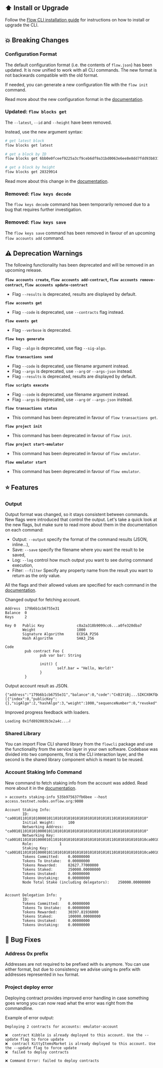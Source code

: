 ## ⬆️ Install or Upgrade

Follow the [Flow CLI installation guide](../install.md) for instructions on how to install or upgrade the CLI.

## 💥 Breaking Changes

### Configuration Format

The default configuration format (i.e. the contents of `flow.json`) has been updated.
It is now unified to work with all CLI commands. 
The new format is not backwards compatible with the old format.

If needed, you can generate a new configuration file with the `flow init` command.

Read more about the new configuration format in the [documentation](../configuration.md).

### Updated: `flow blocks get`

The `--latest`, `--id` and `--height` have been removed.

Instead, use the new argument syntax:

```sh
# get latest block
flow blocks get latest

# get a block by ID
flow blocks get 6bb0e0fceef9225a3cf9ceb6df9a31bd0063e6ee8e8dd7fdd93b831783243cd3

# get a block by height
flow blocks get 28329914
```

Read more about this change in the [documentation](../get-blocks.md).

### Removed: `flow keys decode`

The `flow keys decode` command has been temporarily removed due to a bug that requires further investigation.

### Removed: `flow keys save`

The `flow keys save` command has been removed in favour of an upcoming `flow accounts add` command. 

## ⚠️ Deprecation Warnings

The following functionality has been deprecated and will be removed in an upcoming release.

**`flow accounts create`, `flow accounts add-contract`, `flow accounts remove-contract`, `flow accounts update-contract`**

- Flag `--results` is deprecated, results are displayed by default.

**`flow accounts get`**

- Flag `--code` is deprecated, use `--contracts` flag instead.

**`flow events get`**

- Flag `--verbose` is deprecated.

**`flow keys generate`**

- Flag `--algo` is deprecated, use flag `--sig-algo`.

**`flow transactions send`**

- Flag `--code` is deprecated, use filename argument instead.
- Flag `--args` is deprecated, use `--arg` or `--args-json` instead.
- Flag `--results` is deprecated, results are displayed by default.

**`flow scripts execute`**

- Flag `--code` is deprecated, use filename argument instead.
- Flag `--args` is deprecated, use `--arg` or `--args-json` instead.

**`flow transactions status`**

- This command has been deprecated in favour of `flow transactions get`.

**`flow project init`**

- This command has been deprecated in favour of `flow init`.

**`flow project start-emulator`**

- This command has been deprecated in favour of `flow emulator`.

**`flow emulator start`**

- This command has been deprecated in favour of `flow emulator`.

## ⭐ Features

### Output

Output format was changed, so it stays consistent between commands. New flags were introduced 
that control the output. Let's take a quick look at the new flags, but make sure to read 
more about them in the documentation on each command:

- Output: `--output` specify the format of the command results (JSON, inline...),
- Save: `--save` specify the filename where you want the result to be saved,
- Log: `--log` control how much output you want to see during command execution,
- Filter: `--filter` Specify any property name from the result you want to return as the only value.

All the flags and their allowed values are specified 
for each command in the [documentation](../index.md).

Changed output for fetching account.
```
Address  179b6b1cb6755e31
Balance  0
Keys     2

Key 0   Public Key               c8a2a318b9099cc6...a0fe320dba7
        Weight                   1000
        Signature Algorithm      ECDSA_P256
        Hash Algorithm           SHA3_256

Code             
         pub contract Foo {
                pub var bar: String
         
                init() {
                        self.bar = "Hello, World!"
                }
         }
```

Output account result as JSON.

```
{"address":"179b6b1cb6755e31","balance":0,"code":"CnB1YiBj...SIKCX0KfQo=","keys":[{"index":0,"publicKey":{},"sigAlgo":2,"hashAlgo":3,"weight":1000,"sequenceNumber":0,"revoked":false}],"Contracts":null}
```

Improved progress feedback with loaders.
```
Loading 0x1fd892083b3e2a4c...⠼
```

### Shared Library

You can import Flow CLI shared library from the `flowcli` package and use the functionality 
from the service layer in your own software. Codebase was divided into two components, first 
is the CLI interaction layer, and the second is the shared library component which is meant 
to be reused.

### Account Staking Info Command

New command to fetch staking info from the account was added. Read more about it in the
[documentation](../account-staking-info.md).

```shell
> accounts staking-info 535b975637fb6bee --host access.testnet.nodes.onflow.org:9000

Account Staking Info:
        ID: 			 "ca00101101010100001011010101010101010101010101011010101010101010"
        Initial Weight: 	 100
        Networking Address: 	 "ca00101101010100001011010101010101010101010101011010101010101010"
        Networking Key: 	 "ca00101101010100001011010101010101010101010101011010101010101010ca00101101010100001011010101010101010101010101011010101010101010"
        Role: 			 1
        Staking Key: 		 "ca00101101010100001011010101010101010101010101011010101010101010ca00101101010100001011010101010101010101010101011010101010101010ca00101101010100001011010101010101010101010101011010101010101010"
        Tokens Committed: 	 0.00000000
        Tokens To Unstake: 	 0.00000000
        Tokens Rewarded: 	 82627.77000000
        Tokens Staked: 		 250000.00000000
        Tokens Unstaked: 	 0.00000000
        Tokens Unstaking: 	 0.00000000
        Node Total Stake (including delegators):    250000.00000000


Account Delegation Info:
        ID: 			 7
        Tokens Committed: 	 0.00000000
        Tokens To Unstake: 	 0.00000000
        Tokens Rewarded: 	 30397.81936000
        Tokens Staked: 		 100000.00000000
        Tokens Unstaked: 	 0.00000000
        Tokens Unstaking: 	 0.00000000

```

## 🐞 Bug Fixes

### Address 0x prefix

Addresses are not required to be prefixed with `0x` anymore. You can use either format, but 
due to consistency we advise using `0x` prefix with addresses represented in `hex` format.

### Project deploy error

Deploying contract provides improved error handling in case something goes wrong you 
can now read what the error was right from the commandline. 

Example of error output:
```
Deploying 2 contracts for accounts: emulator-account

❌  contract Kibble is already deployed to this account. Use the --update flag to force update
❌  contract KittyItemsMarket is already deployed to this account. Use the --update flag to force update
❌  failed to deploy contracts

❌ Command Error: failed to deploy contracts
```
